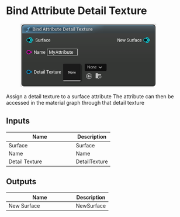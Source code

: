 # Bind Attribute Detail Texture

<div align="left" data-full-width="false">

<figure><img src="Bind_Attribute_Detail_Texture.png" alt=""><figcaption></figcaption></figure>

</div>

Assign a detail texture to a surface attribute
The attribute can then be accessed in the material graph through that detail texture

## Inputs

<table>
<thead><tr><th width="170">Name</th><th>Description</th></tr></thead>
<tbody>
<tr><td>Surface</td><td>Surface</td></tr>
<tr><td>Name</td><td>Name</td></tr>
<tr><td>Detail Texture</td><td>DetailTexture</td></tr>
</tbody>
</table>

## Outputs

<table>
<thead><tr><th width="170">Name</th><th>Description</th></tr></thead>
<tbody>
<tr><td>New Surface</td><td>NewSurface</td></tr>
</tbody>
</table>